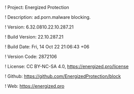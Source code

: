 ! Project: Energized Protection

! Description: ad.porn.malware blocking.

! Version: 6.32.0810.22.10.287.21

! Build Version: 22.10.287.21

! Build Date: Fri, 14 Oct 22 21:06:43 +06

! Version Code: 2872106

! License: CC BY-NC-SA 4.0, https://energized.pro/license

! Github: https://github.com/EnergizedProtection/block

! Web: https://energized.pro
